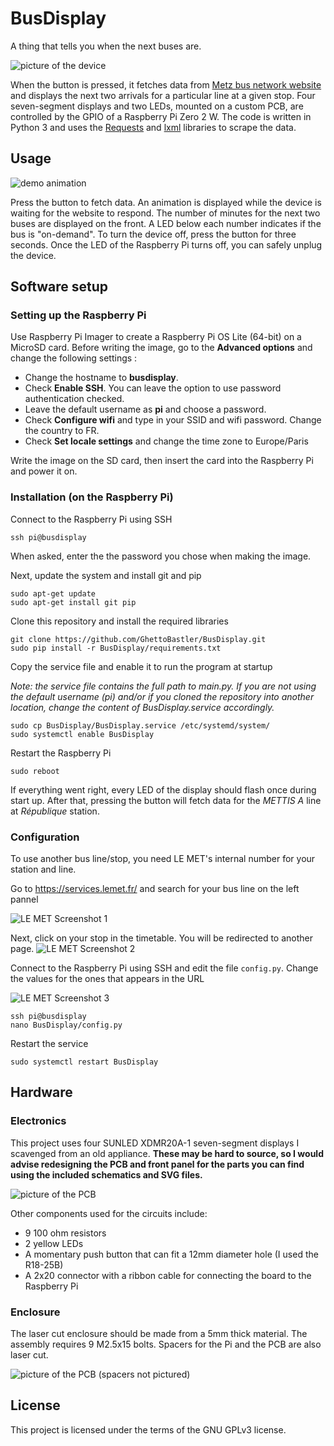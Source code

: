# BusDisplay

A thing that tells you when the next buses are.

![picture of the device](https://github.com/GhettoBastler/BusDisplay/raw/main/images/photo.jpg)

When the button is pressed, it fetches data from [Metz bus network website](https://www.lemet.fr/) and displays the next two arrivals for a particular line at a given stop.
Four seven-segment displays and two LEDs, mounted on a custom PCB, are controlled by the GPIO of a Raspberry Pi Zero 2 W.
The code is written in Python 3 and uses the [Requests](https://docs.python-requests.org/en/latest/) and [lxml](https://lxml.de/) libraries to scrape the data.

## Usage
![demo animation](https://github.com/GhettoBastler/BusDisplay/raw/main/images/demo.gif)

Press the button to fetch data. An animation is displayed while the device is waiting for the website to respond.
The number of minutes for the next two buses are displayed on the front. A LED below each number indicates if the bus is "on-demand".
To turn the device off, press the button for three seconds. Once the LED of the Raspberry Pi turns off, you can safely unplug the device.

## Software setup
### Setting up the Raspberry Pi
Use Raspberry Pi Imager to create a Raspberry Pi OS Lite (64-bit) on a MicroSD card. Before writing the image, go to the **Advanced options** and change the following settings :
- Change the hostname to **busdisplay**.
- Check **Enable SSH**. You can leave the option to use password authentication checked.
- Leave the default username as **pi** and choose a password.
- Check **Configure wifi** and type in your SSID and wifi password. Change the country to FR.
- Check **Set locale settings** and change the time zone to Europe/Paris

Write the image on the SD card, then insert the card into the Raspberry Pi and power it on.

### Installation (on the Raspberry Pi)
Connect to the Raspberry Pi using SSH
```
ssh pi@busdisplay
```
When asked, enter the the password you chose when making the image.

Next, update the system and install git and pip
```
sudo apt-get update
sudo apt-get install git pip
```

Clone this repository and install the required libraries
```
git clone https://github.com/GhettoBastler/BusDisplay.git
sudo pip install -r BusDisplay/requirements.txt
```

Copy the service file and enable it to run the program at startup

*Note: the service file contains the full path to main.py. If you are not using the default username (pi) and/or if you cloned the repository into another location, change the content of BusDisplay.service accordingly.*
```
sudo cp BusDisplay/BusDisplay.service /etc/systemd/system/
sudo systemctl enable BusDisplay
```

Restart the Raspberry Pi
```
sudo reboot
```

If everything went right, every LED of the display should flash once during start up. After that, pressing the button will fetch data for the *METTIS A* line at *République* station.

### Configuration
To use another bus line/stop, you need LE MET's internal number for your station and line.

Go to <https://services.lemet.fr/> and search for your bus line on the left pannel

![LE MET Screenshot 1](https://github.com/GhettoBastler/BusDisplay/raw/main/images/lemet_screen_1.png)

Next, click on your stop in the timetable. You will be redirected to another page.
![LE MET Screenshot 2](https://github.com/GhettoBastler/BusDisplay/raw/main/images/lemet_screen_2.png)

Connect to the Raspberry Pi using SSH and edit the file ```config.py```. Change the values for the ones that appears in the URL

![LE MET Screenshot 3](https://github.com/GhettoBastler/BusDisplay/raw/main/images/lemet_screen_3.png)
```
ssh pi@busdisplay
nano BusDisplay/config.py
```

Restart the service
```
sudo systemctl restart BusDisplay
```

## Hardware
### Electronics
This project uses four SUNLED XDMR20A-1 seven-segment displays I scavenged from an old appliance. **These may be hard to source, so I would advise redesigning the PCB and front panel for the parts you can find using the included schematics and SVG files.**

![picture of the PCB](https://github.com/GhettoBastler/BusDisplay/raw/main/images/pcb.jpg)

Other components used for the circuits include:
- 9 100 ohm resistors
- 2 yellow LEDs
- A momentary push button that can fit a 12mm diameter hole (I used the R18-25B)
- A 2x20 connector with a ribbon cable for connecting the board to the Raspberry Pi

### Enclosure
The laser cut enclosure should be made from a 5mm thick material. The assembly requires 9 M2.5x15 bolts. Spacers for the Pi and the PCB are also laser cut.

![picture of the PCB (spacers not pictured)](https://github.com/GhettoBastler/BusDisplay/raw/main/images/enclosure.jpg)

## License
This project is licensed under the terms of the GNU GPLv3 license.
